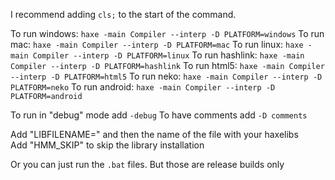 I recommend adding `cls;` to the start of the command.

To run windows: `haxe -main Compiler --interp -D PLATFORM=windows`
To run mac: `haxe -main Compiler --interp -D PLATFORM=mac`
To run linux: `haxe -main Compiler --interp -D PLATFORM=linux`
To run hashlink: `haxe -main Compiler --interp -D PLATFORM=hashlink`
To run html5: `haxe -main Compiler --interp -D PLATFORM=html5`
To run neko: `haxe -main Compiler --interp -D PLATFORM=neko`
To run android: `haxe -main Compiler --interp -D PLATFORM=android`

To run in "debug" mode add `-debug`
To have comments add `-D comments`

Add "LIBFILENAME=" and then the name of the file with your haxelibs  
Add "HMM_SKIP" to skip the library installation

Or you can just run the `.bat` files. But those are release builds only